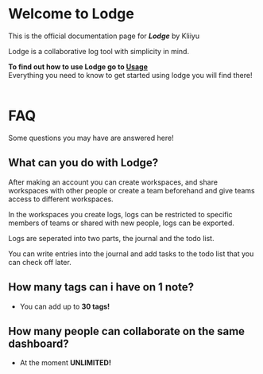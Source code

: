 # Welcome to Lodge

This is the official documentation page for ***Lodge*** by Kliiyu

Lodge is a collaborative log tool with simplicity in mind.

**To find out how to use Lodge go to [Usage](usage.md)**
<br>Everything you need to know to get started using lodge you will find there!
<br>
<br>

# **FAQ**
Some questions you may have are answered here!

## **What can you do with Lodge?**
After making an account you can create workspaces, and share workspaces with other people or create a team beforehand and give teams access to different workspaces.

In the workspaces you create logs, logs can be restricted to specific members of teams or shared with new people, logs can be exported.

Logs are seperated into two parts, the journal and the todo list.

You can write entries into the journal and add tasks to the todo list that you can check off later.

## **How many tags can i have on 1 note?**
- You can add up to **30 tags!**

## **How many people can collaborate on the same dashboard?**
- At the moment **UNLIMITED!**